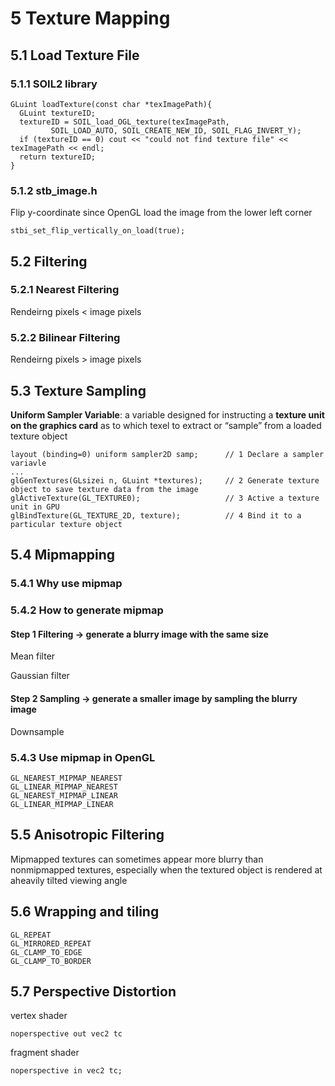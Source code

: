 # 5 Texture Mapping

## 5.1 Load Texture File

### 5.1.1 SOIL2 library
```
GLuint loadTexture(const char *texImagePath){
  GLuint textureID;
  textureID = SOIL_load_OGL_texture(texImagePath,
         SOIL_LOAD_AUTO, SOIL_CREATE_NEW_ID, SOIL_FLAG_INVERT_Y);
  if (textureID == 0) cout << "could not find texture file" << texImagePath << endl;
  return textureID;
}
```

### 5.1.2 stb_image.h

Flip y-coordinate since OpenGL load the image from the lower left corner
```
stbi_set_flip_vertically_on_load(true);
```
## 5.2 Filtering

### 5.2.1 Nearest Filtering
Rendeirng pixels < image pixels

### 5.2.2 Bilinear Filtering
Rendeirng pixels > image pixels


## 5.3 Texture Sampling
**Uniform Sampler Variable**: a variable designed for instructing a **texture unit on the graphics card** as to which texel to extract or “sample” from a loaded texture object
```
layout (binding=0) uniform sampler2D samp;      // 1 Declare a sampler variavle
...
glGenTextures(GLsizei n, GLuint *textures);     // 2 Generate texture object to save texture data from the image    
glActiveTexture(GL_TEXTURE0);                   // 3 Active a texture unit in GPU
glBindTexture(GL_TEXTURE_2D, texture);          // 4 Bind it to a particular texture object
```
## 5.4 Mipmapping

### 5.4.1 Why use mipmap

### 5.4.2 How to generate mipmap
#### Step 1 Filtering → generate a blurry image with the same size
Mean filter

Gaussian filter

#### Step 2 Sampling → generate a smaller image by sampling the blurry image
Downsample

### 5.4.3 Use mipmap in OpenGL
```
GL_NEAREST_MIPMAP_NEAREST
GL_LINEAR_MIPMAP_NEAREST
GL_NEAREST_MIPMAP_LINEAR
GL_LINEAR_MIPMAP_LINEAR
```

## 5.5 Anisotropic Filtering
Mipmapped textures can sometimes appear more blurry than nonmipmapped textures, especially when the textured object is rendered at aheavily tilted viewing angle

## 5.6 Wrapping and tiling
```
GL_REPEAT
GL_MIRRORED_REPEAT
GL_CLAMP_TO_EDGE
GL_CLAMP_TO_BORDER
```
## 5.7 Perspective Distortion
vertex shader
```
noperspective out vec2 tc
```
fragment shader
```
noperspective in vec2 tc;
```

